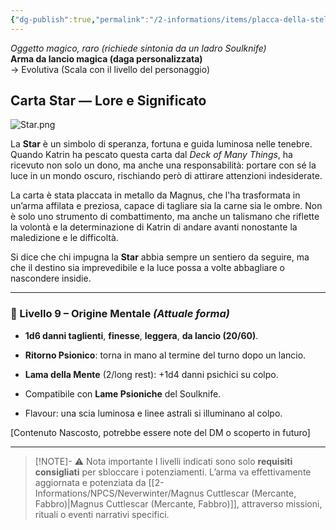 ```yaml
---
{"dg-publish":true,"permalink":"/2-informations/items/placca-della-stella/","noteIcon":""}
---
```


_Oggetto magico, raro (richiede sintonia da un ladro Soulknife)_  
**Arma da lancio magica (daga personalizzata)**  
→ Evolutiva (Scala con il livello del personaggio)

## Carta Star — Lore e Significato

![Star.png](/img/user/Assets/Star.png)

La **Star** è un simbolo di speranza, fortuna e guida luminosa nelle tenebre. Quando Katrin ha pescato questa carta dal _Deck of Many Things_, ha ricevuto non solo un dono, ma anche una responsabilità: portare con sé la luce in un mondo oscuro, rischiando però di attirare attenzioni indesiderate.

La carta è stata placcata in metallo da Magnus, che l'ha trasformata in un’arma affilata e preziosa, capace di tagliare sia la carne sia le ombre. Non è solo uno strumento di combattimento, ma anche un talismano che riflette la volontà e la determinazione di Katrin di andare avanti nonostante la maledizione e le difficoltà.

Si dice che chi impugna la **Star** abbia sempre un sentiero da seguire, ma che il destino sia imprevedibile e la luce possa a volte abbagliare o nascondere insidie.

---

### 📌 Livello 9 – Origine Mentale _(Attuale forma)_

- **1d6 danni taglienti**, **finesse**, **leggera**, **da lancio (20/60)**.
    
- **Ritorno Psionico**: torna in mano al termine del turno dopo un lancio.
    
- **Lama della Mente** (2/long rest): +1d4 danni psichici su colpo.
    
- Compatibile con **Lame Psioniche** del Soulknife.
    
- Flavour: una scia luminosa e linee astrali si illuminano al colpo.


[Contenuto Nascosto, potrebbe essere note del DM o scoperto in futuro]

---
> [!NOTE]-  ⚠️ Nota importante
> I livelli indicati sono solo **requisiti consigliati** per sbloccare i potenziamenti. L’arma va effettivamente aggiornata e potenziata da [[2-Informations/NPCS/Neverwinter/Magnus Cuttlescar (Mercante, Fabbro)\|Magnus Cuttlescar (Mercante, Fabbro)]], attraverso missioni, rituali o eventi narrativi specifici.